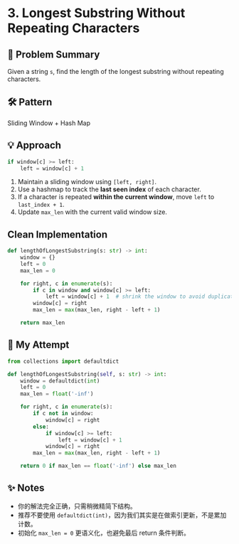 # 3. Longest Substring Without Repeating Characters

## 🧠 Problem Summary
Given a string `s`, find the length of the longest substring without repeating characters.

## 🛠️ Pattern
Sliding Window + Hash Map

## 💡 Approach
```python
if window[c] >= left:
    left = window[c] + 1
```
1. Maintain a sliding window using `[left, right]`.
2. Use a hashmap to track the **last seen index** of each character.
3. If a character is repeated **within the current window**, move `left` to `last_index + 1`.
4. Update `max_len` with the current valid window size.

##  Clean Implementation
```python
def lengthOfLongestSubstring(s: str) -> int:
    window = {}
    left = 0
    max_len = 0

    for right, c in enumerate(s):
        if c in window and window[c] >= left:
            left = window[c] + 1  # shrink the window to avoid duplicate
        window[c] = right
        max_len = max(max_len, right - left + 1)

    return max_len
```

## 💬 My Attempt
```python
from collections import defaultdict

def lengthOfLongestSubstring(self, s: str) -> int:
    window = defaultdict(int)
    left = 0
    max_len = float('-inf')

    for right, c in enumerate(s):
        if c not in window:
            window[c] = right
        else:
            if window[c] >= left:
                left = window[c] + 1
            window[c] = right
        max_len = max(max_len, right - left + 1)

    return 0 if max_len == float('-inf') else max_len
```

## ✨ Notes
- 你的解法完全正确，只需稍微精简下结构。
- 推荐不要使用 `defaultdict(int)`，因为我们其实是在做索引更新，不是累加计数。
- 初始化 `max_len = 0` 更语义化，也避免最后 return 条件判断。